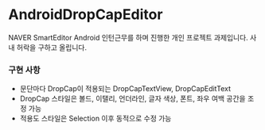 # AndroidDropCapEditor
NAVER SmartEditor Android 인턴근무를 하며 진행한 개인 프로젝트 과제입니다.
사내 허락을 구하고 올립니다.

### 구현 사항
 - 문단마다 DropCap이 적용되는 DropCapTextView, DropCapEditText
 - DropCap 스타일은 볼드, 이탤리, 언더라인, 글자 색상, 폰트, 좌우 여백 공간을 조정 가능
 - 적용도 스타일은 Selection 이후 동적으로 수정 가능
